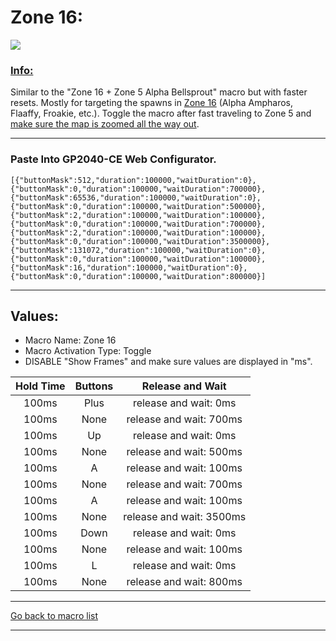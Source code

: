 # Zone 16:

<img src="/Macro-Images/Zone_16.gif" />

### <ins>Info:</ins>
Similar to the "Zone 16 + Zone 5 Alpha Bellsprout" macro but with faster resets. Mostly for targeting the spawns in [Zone 16](https://www.serebii.net/pokearth/lumiosecity/wildzone16.shtml) (Alpha Ampharos, Flaaffy, Froakie, etc.). Toggle the macro after fast traveling to Zone 5 and [make sure the map is zoomed all the way out](https://github.com/OngoGablogian/Legends_Z-A_Macros?tab=readme-ov-file#map-zoom-info).

----

### Paste Into GP2040-CE Web Configurator.
```
[{"buttonMask":512,"duration":100000,"waitDuration":0},{"buttonMask":0,"duration":100000,"waitDuration":700000},{"buttonMask":65536,"duration":100000,"waitDuration":0},{"buttonMask":0,"duration":100000,"waitDuration":500000},{"buttonMask":2,"duration":100000,"waitDuration":100000},{"buttonMask":0,"duration":100000,"waitDuration":700000},{"buttonMask":2,"duration":100000,"waitDuration":100000},{"buttonMask":0,"duration":100000,"waitDuration":3500000},{"buttonMask":131072,"duration":100000,"waitDuration":0},{"buttonMask":0,"duration":100000,"waitDuration":100000},{"buttonMask":16,"duration":100000,"waitDuration":0},{"buttonMask":0,"duration":100000,"waitDuration":800000}]
```

----

## Values:

* Macro Name: Zone 16
* Macro Activation Type: Toggle
* DISABLE "Show Frames" and make sure values are displayed in "ms".

| Hold Time | Buttons | Release and Wait |
| :---: | :---: | :---: |
| 100ms | Plus | release and wait: 0ms    |
| 100ms | None | release and wait: 700ms  |
| 100ms | Up   | release and wait: 0ms    |
| 100ms | None | release and wait: 500ms  |
| 100ms | A    | release and wait: 100ms  |
| 100ms | None | release and wait: 700ms  |
| 100ms | A    | release and wait: 100ms  |
| 100ms | None | release and wait: 3500ms |
| 100ms | Down | release and wait: 0ms    |
| 100ms | None | release and wait: 100ms  |
| 100ms | L    | release and wait: 0ms    |
| 100ms | None | release and wait: 800ms  |

----

[Go back to macro list](https://github.com/OngoGablogian/Legends_Z-A_Macros/tree/main?tab=readme-ov-file#included-macros)

----
